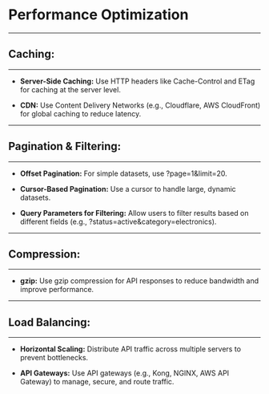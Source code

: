 # Performance Optimization

---
## Caching:
---

* **Server-Side Caching:** Use HTTP headers like Cache-Control and ETag for caching at the server level.

* **CDN:** Use Content Delivery Networks (e.g., Cloudflare, AWS CloudFront) for global caching to reduce latency.

---
## Pagination & Filtering:
---

* **Offset Pagination:** For simple datasets, use ?page=1&limit=20.

* **Cursor-Based Pagination:** Use a cursor to handle large, dynamic datasets.

* **Query Parameters for Filtering:** Allow users to filter results based on different fields (e.g., ?status=active&category=electronics).

---
## Compression:
---

* **gzip:** Use gzip compression for API responses to reduce bandwidth and improve performance.

---
## Load Balancing:
---

* **Horizontal Scaling:** Distribute API traffic across multiple servers to prevent bottlenecks.

* **API Gateways:** Use API gateways (e.g., Kong, NGINX, AWS API Gateway) to manage, secure, and route traffic.
